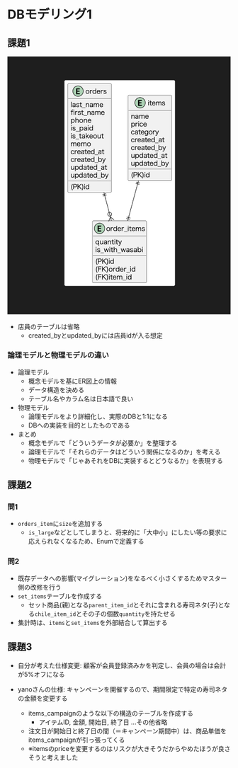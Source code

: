 # DBモデリング1
## 課題1
![erd](課題1/erd.png)
- 店員のテーブルは省略
  - created_byとupdated_byには店員idが入る想定

### 論理モデルと物理モデルの違い
- 論理モデル
  - 概念モデルを基にER図上の情報
  - データ構造を決める
  - テーブル名やカラム名は日本語で良い
- 物理モデル
  - 論理モデルをより詳細化し、実際のDBと1:1になる
  - DBへの実装を目的としたものである
- まとめ
  - 概念モデルで「どういうデータが必要か」を整理する
  - 論理モデルで「それらのデータはどういう関係になるのか」を考える
  - 物理モデルで「じゃあそれをDBに実装するとどうなるか」を表現する


## 課題2
### 問1
- `orders_item`に`size`を追加する
  - `is_large`などとしてしまうと、将来的に「大中小」にしたい等の要求に応えられなくなるため、Enumで定義する

### 問2
- 既存データへの影響(マイグレーション)をなるべく小さくするためマスター側の改修を行う
- `set_items`テーブルを作成する
  - セット商品(親)となる`parent_item_id`とそれに含まれる寿司ネタ(子)となる`chile_item_id`とその子の個数`quantity`を持たせる
- 集計時は、`items`と`set_items`を外部結合して算出する

## 課題3
- 自分が考えた仕様変更: 顧客が会員登録済みかを判定し、会員の場合は会計が5%オフになる

- yanoさんの仕様: キャンペーンを開催するので、期間限定で特定の寿司ネタの金額を変更する
  - items_campaignのような以下の構造のテーブルを作成する
    - アイテムID, 金額, 開始日, 終了日  ...その他省略
  - 注文日が開始日と終了日の間（＝キャンペーン期間中）は、商品単価をitems_campaignが引っ張ってくる
  - ※itemsのpriceを変更するのはリスクが大きそうだからやめたほうが良さそうと考えました